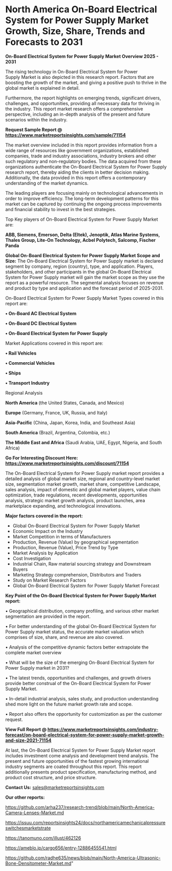  # North America On-Board Electrical System for Power Supply Market Growth, Size, Share, Trends and Forecasts to 2031

<Strong> On-Board Electrical System for Power Supply Market Overview 2025 - 2031</strong>

The rising technology in On-Board Electrical System for Power Supply Market is also depicted in this research report. Factors that are boosting the growth of the market, and giving a positive push to thrive in the global market is explained in detail.

Furthermore, the report highlights on emerging trends, significant drivers, challenges, and opportunities, providing all necessary data for thriving in the industry. This report market research offers a comprehensive perspective, including an in-depth analysis of the present and future scenarios within the industry.

<strong>Request Sample Report @ <a href=https://www.marketreportsinsights.com/sample/71154>https://www.marketreportsinsights.com/sample/71154</a></strong>

The market overview included in this report provides information from a wide range of resources like government organizations, established companies, trade and industry associations, industry brokers and other such regulatory and non-regulatory bodies. The data acquired from these organizations authenticate the On-Board Electrical System for Power Supply research report, thereby aiding the clients in better decision making. Additionally, the data provided in this report offers a contemporary understanding of the market dynamics.

The leading players are focusing mainly on technological advancements in order to improve efficiency. The long-term development patterns for this market can be captured by continuing the ongoing process improvements and financial stability to invest in the best strategies.

Top Key players of On-Board Electrical System for Power Supply Market are:

<strong>ABB, Siemens, Emerson, Delta (Eltek), Jenoptik, Atlas Marine Systems, Thales Group, Lite-On Technology, Acbel Polytech, Salcomp, Fischer Panda</strong>

<strong><b>Global On-Board Electrical System for Power Supply Market Scope and Size:</b></strong>
The On-Board Electrical System for Power Supply market is declared segment by company, region (country), type, and application. Players, stakeholders, and other participants in the global On-Board Electrical System for Power Supply market will gain the market scope as they use the report as a powerful resource. The segmental analysis focuses on revenue and product by type and application and the forecast period of 2025-2031.

On-Board Electrical System for Power Supply Market Types covered in this report are:

<strong>• On-Board AC Electrical System

• On-Board DC Electrical System

• On-Board Electrical System for Power Supply</strong>

Market Applications covered in this report are:

<strong>• Rail Vehicles

• Commercial Vehicles

• Ships

• Transport Industry</strong> 

Regional Analysis

<strong>North America</strong> (the United States, Canada, and Mexico)

<strong>Europe</strong> (Germany, France, UK, Russia, and Italy)

<strong>Asia-Pacific</strong> (China, Japan, Korea, India, and Southeast Asia)

<strong>South America</strong> (Brazil, Argentina, Colombia, etc.)

<strong>The Middle East and Africa</strong> (Saudi Arabia, UAE, Egypt, Nigeria, and South Africa)

<strong>Go For Interesting Discount Here: <a href=https://www.marketreportsinsights.com/discount/71154>https://www.marketreportsinsights.com/discount/71154</a></strong>

The On-Board Electrical System for Power Supply market report provides a detailed analysis of global market size, regional and country-level market size, segmentation market growth, market share, competitive Landscape, sales analysis, impact of domestic and global market players, value chain optimization, trade regulations, recent developments, opportunities analysis, strategic market growth analysis, product launches, area marketplace expanding, and technological innovations.

<strong><b>Major factors covered in the report:</b></strong>
<ul>
  <li>Global On-Board Electrical System for Power Supply Market </li>
  <li>Economic Impact on the Industry</li>
  <li>Market Competition in terms of Manufacturers</li>
  <li>Production, Revenue (Value) by geographical segmentation</li>
  <li>Production, Revenue (Value), Price Trend by Type</li>
  <li>Market Analysis by Application</li>
  <li>Cost Investigation</li>
  <li>Industrial Chain, Raw material sourcing strategy and Downstream Buyers</li>
  <li>Marketing Strategy comprehension, Distributors and Traders</li>
  <li>Study on Market Research Factors</li>
  <li>Global On-Board Electrical System for Power Supply Market Forecast</li>
</ul>

<strong><b>Key Point of the On-Board Electrical System for Power Supply Market report:</b></strong>

• Geographical distribution, company profiling, and various other market segmentation are provided in the report.

• For better understanding of the global On-Board Electrical System for Power Supply market status, the accurate market valuation which comprises of size, share, and revenue are also covered.

• Analysis of the competitive dynamic factors better extrapolate the complete market overview

• What will be the size of the emerging On-Board Electrical System for Power Supply market in 2031?

• The latest trends, opportunities and challenges, and growth drivers provide better construal of the On-Board Electrical System for Power Supply Market.

• In-detail industrial analysis, sales study, and production understanding shed more light on the future market growth rate and scope.

• Report also offers the opportunity for customization as per the customer request.

<strong><b>View Full Report @ <a href=https://www.marketreportsinsights.com/industry-forecast/on-board-electrical-system-for-power-supply-market-growth-and-size-2021-71154>https://www.marketreportsinsights.com/industry-forecast/on-board-electrical-system-for-power-supply-market-growth-and-size-2021-71154</a></b></strong>


At last, the On-Board Electrical System for Power Supply Market report includes investment come analysis and development trend analysis. The present and future opportunities of the fastest growing international industry segments are coated throughout this report. This report additionally presents product specification, manufacturing method, and product cost structure, and price structure.

<strong>Contact Us:</strong>
sales@marketreportsinsights.com

<strong>Our other reports:</strong>

<a href=https://github.com/arha237/research-trend/blob/main/North-America-Camera-Lenses-Market.md>https://github.com/arha237/research-trend/blob/main/North-America-Camera-Lenses-Market.md</a>

<a href=https://issuu.com/reportsinsights24/docs/northamericamechanicalpressureswitchesmarketstrate>https://issuu.com/reportsinsights24/docs/northamericamechanicalpressureswitchesmarketstrate</a>

<a href=https://tanomuno.com/illust/462126>https://tanomuno.com/illust/462126</a>

<a href=https://ameblo.jp/cargo656/entry-12886455541.html>https://ameblo.jp/cargo656/entry-12886455541.html</a>

<a href=https://github.com/radhe635/news/blob/main/North-America-Ultrasonic-Bone-Densitometer-Market.md>https://github.com/radhe635/news/blob/main/North-America-Ultrasonic-Bone-Densitometer-Market.md</a>"
